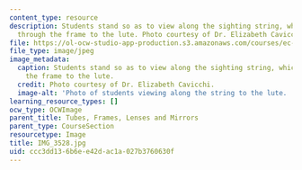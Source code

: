 ```yaml
---
content_type: resource
description: Students stand so as to view along the sighting string, which passes
  through the frame to the lute. Photo courtesy of Dr. Elizabeth Cavicchi.
file: https://ol-ocw-studio-app-production.s3.amazonaws.com/courses/ec-050-recreate-experiments-from-history-inform-the-future-from-the-past-galileo-january-iap-2010/ccc3dd136b6ee42dac1a027b3760630f_IMG_3528.jpg
file_type: image/jpeg
image_metadata:
  caption: Students stand so as to view along the sighting string, which passes through
    the frame to the lute.
  credit: Photo courtesy of Dr. Elizabeth Cavicchi.
  image-alt: 'Photo of students viewing along the string to the lute. '
learning_resource_types: []
ocw_type: OCWImage
parent_title: Tubes, Frames, Lenses and Mirrors
parent_type: CourseSection
resourcetype: Image
title: IMG_3528.jpg
uid: ccc3dd13-6b6e-e42d-ac1a-027b3760630f
---
```

